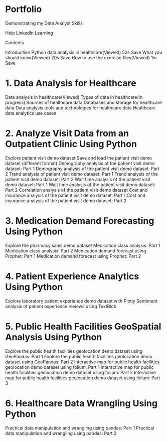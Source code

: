 # Portfolio
Demonstrating my Data Analyst Skills

Help
LinkedIn Learning

Contents

Introduction
Python data analysis in healthcare(Viewed)
52s
Save
What you should know(Viewed)
20s
Save
How to use the exercise files(Viewed)
1m
Save

# 1. Data Analysis for Healthcare
Data analysis in healthcare(Viewed)
Types of data in healthcare(In progress)
Sources of healthcare data
Databases and storage for healthcare data
Data analysis tools and technologies for healthcare data
Healthcare data analytics use cases
# 2. Analyze Visit Data from an Outpatient Clinic Using Python
Explore patient visit demo dataset
Save and load the patient visit demo dataset (different format)
Demography analysis of the patient visit demo dataset: Part 1
Demography analysis of the patient visit demo dataset: Part 2
Trend analysis of patient visit demo dataset: Part 1
Trend analysis of the patient visit demo dataset: Part 2
Wait time analysis of the patient visit demo dataset: Part 1
Wait time analysis of the patient visit demo dataset: Part 2
Correlation analysis of the patient visit demo dataset
Cost and insurance analysis of the patient visit demo dataset: Part 1
Cost and insurance analysis of the patient visit demo dataset: Part 2
# 3. Medication Demand Forecasting Using Python
Explore the pharmacy sales demo dataset
Medication class analysis: Part 1
Medication class analysis: Part 2
Medication demand forecast using Prophet: Part 1
Medication demand forecast using Prophet: Part 2
# 4. Patient Experience Analytics Using Python
Explore laboratory patient experience demo dataset with Plotly
Sentiment analysis of patient experience reviews using TextBlob
# 5. Public Health Facilities GeoSpatial Analysis Using Python
Explore the public health facilities geolocation demo dataset using GeoPandas: Part 1
Explore the public health facilities geolocation demo dataset using GeoPandas: Part 2
Interactive map for public health facilities geolocation demo dataset using folium: Part 1
Interactive map for public health facilities geolocation demo dataset using folium: Part 2
Interactive map for public health facilities geolocation demo dataset using folium: Part 3
# 6. Healthcare Data Wrangling Using Python
Practical data manipulation and wrangling using pandas: Part 1
Practical data manipulation and wrangling using pandas: Part 2

